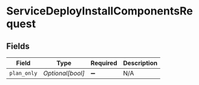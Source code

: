 # ServiceDeployInstallComponentsRequest


## Fields

| Field              | Type               | Required           | Description        |
| ------------------ | ------------------ | ------------------ | ------------------ |
| `plan_only`        | *Optional[bool]*   | :heavy_minus_sign: | N/A                |